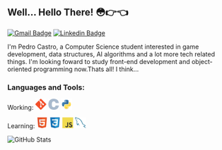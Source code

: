 ## Well... Hello There! :flushed::point_right::point_left:

[![Gmail Badge](https://img.shields.io/badge/-Gmail-c14438?style=flat-square&logo=Gmail&logoColor=white)](mailto:pedro.lucas.moliner.castro@usp.br)
[![Linkedin Badge](https://img.shields.io/badge/-LinkedIn-blue?style=flat-square&logo=Linkedin&logoColor=white)](https://www.linkedin.com/in/pedrolmcastro)

I'm Pedro Castro, a Computer Science student interested in game development, data structures, AI algorithms and a lot more tech related things. I'm looking foward to study front-end development and object-oriented programming now.Thats all! I think...

### Languages and Tools:

<p align ="left">
  Working:
  <img src="https://raw.githubusercontent.com/devicons/devicon/master/icons/git/git-original.svg" alt="git icon" width="25" height="25">
  <img src="https://raw.githubusercontent.com/devicons/devicon/master/icons/c/c-original.svg" alt="c icon" width="25" height="25">
  <img src="https://raw.githubusercontent.com/devicons/devicon/master/icons/python/python-original.svg" alt="python icon" width="25" height="25">
</p>

<p align="left">
  Learning:
  <img src="https://raw.githubusercontent.com/devicons/devicon/master/icons/html5/html5-original.svg" alt="html5 icon" width="25" height="25">
  <img src="https://raw.githubusercontent.com/devicons/devicon/master/icons/css3/css3-original.svg" alt="css3 icon" width="25" height="25">
  <img src="https://raw.githubusercontent.com/devicons/devicon/master/icons/javascript/javascript-original.svg" alt="javascript icon" width="25" height="25">
  <img src="https://raw.githubusercontent.com/devicons/devicon/master/icons/mysql/mysql-original.svg" alt="mysql icon" width="25" height="25">
</p>

![GitHub Stats](https://github-readme-stats.vercel.app/api?username=pedrolmcastro&theme=dark&show_icons=true)
